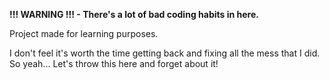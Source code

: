 **!!! WARNING !!! - There's a lot of bad coding habits in here.**


Project made for learning purposes.

I don't feel it's worth the time getting back and fixing all the mess that I did. So yeah... Let's throw this here and forget about it!
